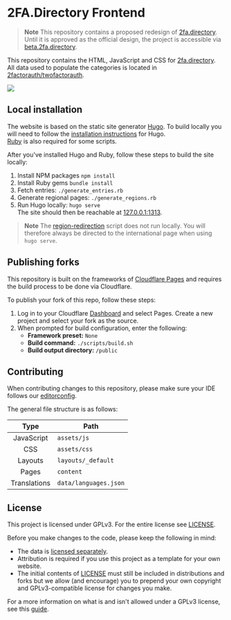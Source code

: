 # 2FA.Directory Frontend

> **Note**
> This repository contains a proposed redesign of [2fa.directory][website].  
> Until it is approved as the official design, the project is accessible
> via [beta.2fa.directory](https://beta.2fa.directory/).

This repository contains the HTML, JavaScript and CSS for [2fa.directory][website].  
All data used to populate the categories is located
in [2factorauth/twofactorauth][data_repo].

![][screenshot]

## Local installation

The website is based on the static site generator [Hugo][hugo].
To build locally you will need to follow the [installation instructions][hugo_install] for Hugo.  
[Ruby][ruby_install] is also required for some scripts.

After you've installed Hugo and Ruby, follow these steps to build the site locally:

1. Install NPM packages
   `npm install`
1. Install Ruby gems
   `bundle install`
1. Fetch entries:
   `./generate_entries.rb`
1. Generate regional pages:
   `./generate_regions.rb`
1. Run Hugo locally:
   `hugo serve`  
   The site should then be reachable at [127.0.0.1:1313][localhost].

> **Note**
> The [region-redirection](/functions/redirect.js) script does not run locally. You will therefore always be directed to
> the international page when using `hugo serve`.

## Publishing forks

This repository is built on the frameworks of [Cloudflare Pages][cf_pages] and requires the build process to be done via
Cloudflare.

To publish your fork of this repo, follow these steps:

1. Log in to your Cloudflare [Dashboard][cf_dash] and select Pages. Create a new project and select
   your fork as the source.
2. When prompted for build configuration, enter the following:
   * __Framework preset:__ `None`
   * __Build command:__ `./scripts/build.sh`
   * __Build output directory:__ `/public`

## Contributing

When contributing changes to this repository, please make sure your IDE follows
our [editorconfig][editorconfig].

The general file structure is as follows:

|     Type     | Path                  |
|:------------:|-----------------------|
|  JavaScript  | `assets/js`           |
|     CSS      | `assets/css`          |
|   Layouts    | `layouts/_default`    |
|    Pages     | `content`             |
| Translations | `data/languages.json` |

## License

This project is licensed under GPLv3. For the entire license see [LICENSE](/LICENSE).

Before you make changes to the code, please keep the following in mind:
* The data is [licensed separately][data_license].
* Attribution is required if you use this project as a template for your own website.
* The initial contents of [LICENSE](/LICENSE) must still be included in distributions and forks but we allow (and
  encourage) you to prepend your own copyright and GPLv3-compatible license for changes you make.

For a more information on what is and isn't allowed under a GPLv3 license, see
this [guide][gplv3_guide].

[cf_dash]: https://dash.cloudflare.com/
[cf_pages]: https://pages.cloudflare.com/
[data_repo]: https://github.com/2factorauth/twofactorauth.git
[data_license]: https://github.com/2factorauth/twofactorauth/blob/master/LICENSE.md
[editorconfig]: https://editorconfig.org/
[gplv3_guide]: https://www.gnu.org/licenses/quick-guide-gplv3.html
[hugo]: https://gohugo.io/
[localhost]: http://127.0.0.1:1313/
[hugo_install]: https://gohugo.io/installation/
[ruby_install]: https://www.ruby-lang.org/en/documentation/installation/
[website]: https://2fa.directory/
[screenshot]: https://i.imgur.com/4WvIsg0.png
